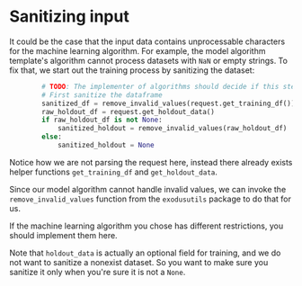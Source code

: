 # Sanitizing input

It could be the case that the input data contains unprocessable characters for the machine learning algorithm. For example, the model algorithm template's algorithm cannot process datasets with `NaN` or empty strings. To fix that, we start out the training process by sanitizing the dataset:
```python
        # TODO: The implementer of algorithms should decide if this step is necessary, or if an alternative method should be used instead
        # First sanitize the dataframe
        sanitized_df = remove_invalid_values(request.get_training_df())
        raw_holdout_df = request.get_holdout_data()
        if raw_holdout_df is not None:
            sanitized_holdout = remove_invalid_values(raw_holdout_df)
        else:
            sanitized_holdout = None
```

Notice how we are not parsing the request here, instead there already exists helper functions `get_training_df` and `get_holdout_data`.

Since our model algorithm cannot handle invalid values, we can invoke the `remove_invalid_values` function from the `exodusutils` package to do that for us.

If the machine learning algorithm you chose has different restrictions, you should implement them here.

Note that `holdout_data` is actually an optional field for training, and we do not want to sanitize a nonexist dataset. So you want to make sure you sanitize it only when you're sure it is not a `None`.
